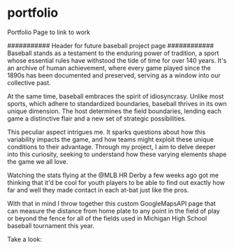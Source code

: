 # portfolio
Portfolio Page to link to work


########### Header for future baseball project page ############
Baseball stands as a testament to the enduring power of tradition, a sport whose essential rules have withstood the tide of time for over 140 years. It's an archive of human achievement, where every game played since the 1890s has been documented and preserved, serving as a window into our collective past.

At the same time, baseball embraces the spirit of idiosyncrasy. Unlike most sports, which adhere to standardized boundaries, baseball thrives in its own unique dimension. The host determines the field boundaries, lending each game a distinctive flair and a new set of strategic possibilities.

This peculiar aspect intrigues me. It sparks questions about how this variability impacts the game, and how teams might exploit these unique conditions to their advantage. Through my project, I aim to delve deeper into this curiosity, seeking to understand how these varying elements shape the game we all love.

Watching the stats flying at the @MLB HR Derby a few weeks ago got me thinking that it'd be cool for youth players to be able to find out exactly how far and well they made contact in each at-bat just like the pros.

With that in mind I throw together this custom GoogleMapsAPI page that can measure the distance from home plate to any point in the field of play or beyond the fence for all of the fields used in Michigan High School baseball tournament this year.

Take a look: 